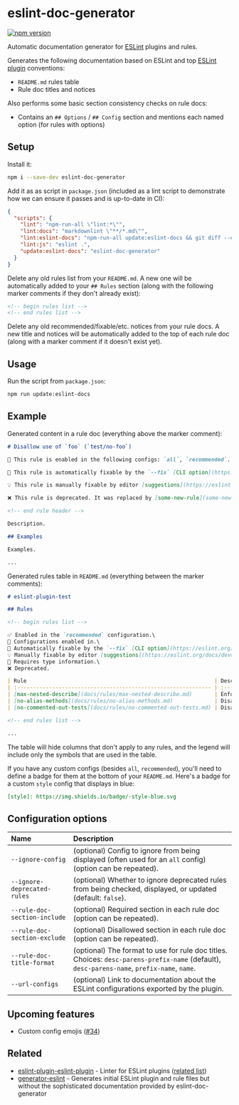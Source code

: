 # eslint-doc-generator

[![npm version][npm-image]][npm-url]

Automatic documentation generator for [ESLint](https://eslint.org/) plugins and rules.

Generates the following documentation based on ESLint and top [ESLint plugin](https://eslint.org/docs/latest/developer-guide/working-with-plugins) conventions:

- `README.md` rules table
- Rule doc titles and notices

Also performs some basic section consistency checks on rule docs:

- Contains an `## Options` / `## Config` section and mentions each named option (for rules with options)

## Setup

Install it:

```sh
npm i --save-dev eslint-doc-generator
```

Add it as as script in `package.json` (included as a lint script to demonstrate how we can ensure it passes and is up-to-date in CI):

```json
{
  "scripts": {
    "lint": "npm-run-all \"lint:*\"",
    "lint:docs": "markdownlint \"**/*.md\"",
    "lint:eslint-docs": "npm-run-all update:eslint-docs && git diff --exit-code",
    "lint:js": "eslint .",
    "update:eslint-docs": "eslint-doc-generator"
  }
}
```

Delete any old rules list from your `README.md`. A new one will be automatically added to your `## Rules` section (along with the following marker comments if they don't already exist):

```md
<!-- begin rules list -->
<!-- end rules list -->
```

Delete any old recommended/fixable/etc. notices from your rule docs. A new title and notices will be automatically added to the top of each rule doc (along with a marker comment if it doesn't exist yet).

## Usage

Run the script from `package.json`:

```sh
npm run update:eslint-docs
```

## Example

Generated content in a rule doc (everything above the marker comment):

```md
# Disallow use of `foo` (`test/no-foo`)

💼 This rule is enabled in the following configs: `all`, `recommended`.

🔧 This rule is automatically fixable by the `--fix` [CLI option](https://eslint.org/docs/latest/user-guide/command-line-interface#--fix).

💡 This rule is manually fixable by editor [suggestions](https://eslint.org/docs/developer-guide/working-with-rules#providing-suggestions).

❌ This rule is deprecated. It was replaced by [some-new-rule](some-new-rule.md).

<!-- end rule header -->

Description.

## Examples

Examples.

...
```

Generated rules table in `README.md` (everything between the marker comments):

```md
# eslint-plugin-test

## Rules

<!-- begin rules list -->

✅ Enabled in the `recommended` configuration.\
💼 Configurations enabled in.\
🔧 Automatically fixable by the `--fix` [CLI option](https://eslint.org/docs/user-guide/command-line-interface#fixing-problems).\
💡 Manually fixable by editor [suggestions](https://eslint.org/docs/developer-guide/working-with-rules#providing-suggestions).\
💭 Requires type information.\
❌ Deprecated.

| Rule                                                           | Description                                       | ✅  | 🔧  | 💡  | 💭  |
| :------------------------------------------------------------- | :------------------------------------------------ | :-- | :-- | :-- | :-- |
| [max-nested-describe](docs/rules/max-nested-describe.md)       | Enforces a maximum depth to nested describe calls |     |     |     |     |
| [no-alias-methods](docs/rules/no-alias-methods.md)             | Disallow alias methods                            | ✅  | 🔧  |     |     |
| [no-commented-out-tests](docs/rules/no-commented-out-tests.md) | Disallow commented out tests                      | ✅  |     |     |     |

<!-- end rules list -->

...
```

The table will hide columns that don't apply to any rules, and the legend will include only the symbols that are used in the table.

If you have any custom configs (besides `all`, `recommended`), you'll need to define a badge for them at the bottom of your `README.md`. Here's a badge for a custom `style` config that displays in blue:

```md
[style]: https://img.shields.io/badge/-style-blue.svg
```

[npm-image]: https://badge.fury.io/js/eslint-doc-generator.svg
[npm-url]: https://www.npmjs.com/package/eslint-doc-generator

## Configuration options

| Name | Description |
| :-- | :-- |
| `--ignore-config` | (optional) Config to ignore from being displayed (often used for an `all` config) (option can be repeated). |
| `--ignore-deprecated-rules` | (optional) Whether to ignore deprecated rules from being checked, displayed, or updated (default: `false`). |
| `--rule-doc-section-include` | (optional) Required section in each rule doc (option can be repeated). |
| `--rule-doc-section-exclude` | (optional) Disallowed section in each rule doc (option can be repeated). |
| `--rule-doc-title-format` | (optional) The format to use for rule doc titles. Choices: `desc-parens-prefix-name` (default), `desc-parens-name`, `prefix-name`, `name`. |
| `--url-configs` | (optional) Link to documentation about the ESLint configurations exported by the plugin. |

## Upcoming features

- Custom config emojis ([#34](https://github.com/bmish/eslint-doc-generator/issues/34))

## Related

- [eslint-plugin-eslint-plugin](https://github.com/eslint-community/eslint-plugin-eslint-plugin) - Linter for ESLint plugins ([related list](https://eslint.org/docs/latest/developer-guide/working-with-plugins#linting))
- [generator-eslint](https://github.com/eslint/generator-eslint) - Generates initial ESLint plugin and rule files but without the sophisticated documentation provided by eslint-doc-generator
